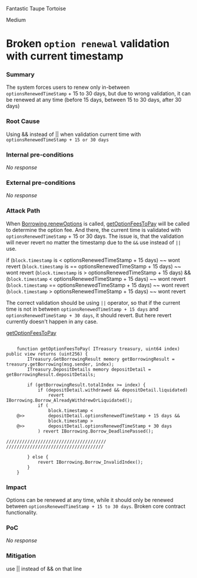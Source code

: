 Fantastic Taupe Tortoise

Medium

# Broken `option renewal` validation with current timestamp

### Summary


The system forces users to renew only in-between `optionsRenewedTimeStamp` + 15 to 30 days, but due to wrong validation, it can be renewed at any time (before 15 days, between 15 to 30 days, after 30 days)


### Root Cause



Using && instead of || when validation current time with `optionsRenewedTimeStamp + 15 or 30 days`



### Internal pre-conditions

_No response_

### External pre-conditions

_No response_

### Attack Path




When [Borrowing.renewOptions](https://github.com/sherlock-audit/2024-11-autonomint/blob/0d324e04d4c0ca306e1ae4d4c65f0cb9d681751b/Blockchain/Blockchian/contracts/lib/BorrowLib.sol#L621) is called, [getOptionFeesToPay](https://github.com/sherlock-audit/2024-11-autonomint/blob/0d324e04d4c0ca306e1ae4d4c65f0cb9d681751b/Blockchain/Blockchian/contracts/lib/BorrowLib.sol#L445-L451) will be called to determine the option fee. And there, the current time is validated with `optionsRenewedTimeStamp` + 15 or 30 days. The issue is, that the validation will never revert no matter the timestamp due to the `&&` use instead of `||` use.

if (`block.timestamp` is < optionsRenewedTimeStamp + 15 days) ~~ wont revert
(`block.timestamp` is == optionsRenewedTimeStamp + 15 days) ~~ wont revert
(`block.timestamp` is > optionsRenewedTimeStamp + 15 days) && (`block.timestamp` < optionsRenewedTimeStamp + 15 days) ~~ wont revert
(`block.timestamp` == optionsRenewedTimeStamp + 15 days) ~~ wont revert
(`block.timestamp` > optionsRenewedTimeStamp + 15 days) ~~ wont revert


The correct validation should be using `||` operator, so that if the current time is not in between `optionsRenewedTimeStamp + 15 days` and `optionsRenewedTimeStamp + 30 days`, it should revert. But here revert currently doesn't happen in any case.


[getOptionFeesToPay](https://github.com/sherlock-audit/2024-11-autonomint/blob/0d324e04d4c0ca306e1ae4d4c65f0cb9d681751b/Blockchain/Blockchian/contracts/lib/BorrowLib.sol#L445-L451)

```solidity

    function getOptionFeesToPay( ITreasury treasury, uint64 index) public view returns (uint256) {
        ITreasury.GetBorrowingResult memory getBorrowingResult = treasury.getBorrowing(msg.sender, index);
        ITreasury.DepositDetails memory depositDetail = getBorrowingResult.depositDetails;

        if (getBorrowingResult.totalIndex >= index) {
            if (depositDetail.withdrawed && depositDetail.liquidated)
                revert IBorrowing.Borrow_AlreadyWithdrewOrLiquidated();
            if (
                block.timestamp <
    @>>         depositDetail.optionsRenewedTimeStamp + 15 days && 
                block.timestamp >
    @>>         depositDetail.optionsRenewedTimeStamp + 30 days
            ) revert IBorrowing.Borrow_DeadlinePassed();

//////////////////////////////////////
/////////////////////////////////////

        } else {
            revert IBorrowing.Borrow_InvalidIndex();
        }
    }
```

### Impact


Options can be renewed at any time, while it should only be renewed between `optionsRenewedTimeStamp + 15 to 30 days`. Broken core contract functionality.



### PoC

_No response_

### Mitigation


use || instead of && on that line
